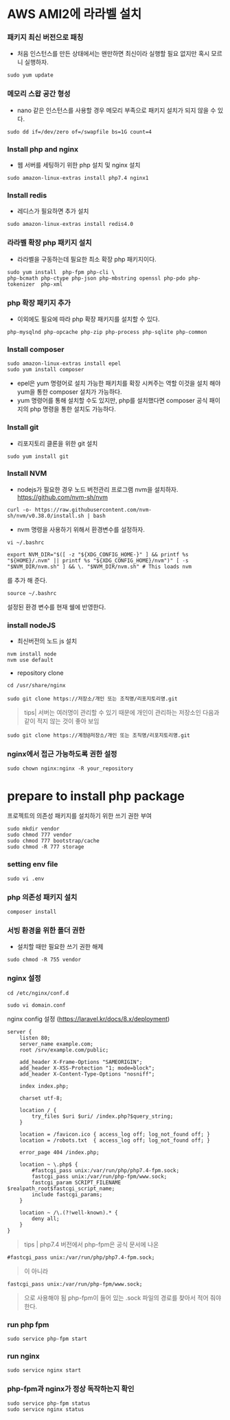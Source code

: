 # AWS AMI2에 라라벨 설치
### 패키지 최신 버전으로 패칭
- 처음 인스턴스를 만든 상태에서는 왠만하면 최신이라 실행할 필요 없지만 혹시 모르니 실행하자.
```
sudo yum update
```

### 메모리 스왑 공간 형성 
- nano 같은 인스턴스를 사용할 경우 메모리 부족으로 패키지 설치가 되지 않을 수 있다.
```
sudo dd if=/dev/zero of=/swapfile bs=1G count=4
```

### Install php and nginx
- 웹 서버를 세팅하기 위한 php 설치 및 nginx 설치
```
sudo amazon-linux-extras install php7.4 nginx1 
```

### Install redis
- 레디스가 필요하면 추가 설치
```
sudo amazon-linux-extras install redis4.0
```

### 라라벨 확장 php 패키지 설치
- 라라벨을 구동하는데 필요한 최소 확장 php 패키지이다.
```
sudo yum install  php-fpm php-cli \
php-bcmath php-ctype php-json php-mbstring openssl php-pdo php-tokenizer  php-xml
```

### php 확장 패키지 추가
- 이외에도 필요에 따라 php 확장 패키지를 설치할 수 있다.
```
php-mysqlnd php-opcache php-zip php-process php-sqlite php-common
```

### Install composer
```
sudo amazon-linux-extras install epel
sudo yum install composer
```
- epel은 yum 명령어로 설치 가능한 패키치를 확장 시켜주는 역할 이것을 설치 해야 yum을 통한 composer 설치가 가능하다.
- yum 명령어를 통해 설치할 수도 있지만, php를 설치했다면 composer 공식 패이지의 php 명령을 통한 설치도 가능하다.


### Install git
- 리포지토리 클론을 위한 git 설치
```
sudo yum install git
```

### Install NVM
- nodejs가 필요한 경우 노드 버전관리 프로그램 nvm을 설치하자.
https://github.com/nvm-sh/nvm
```
curl -o- https://raw.githubusercontent.com/nvm-sh/nvm/v0.38.0/install.sh | bash
```
- nvm 명령을 사용하기 위해서 환경변수를 설정하자.
```
vi ~/.bashrc
```
```
export NVM_DIR="$([ -z "${XDG_CONFIG_HOME-}" ] && printf %s "${HOME}/.nvm" || printf %s "${XDG_CONFIG_HOME}/nvm")" [ -s "$NVM_DIR/nvm.sh" ] && \. "$NVM_DIR/nvm.sh" # This loads nvm
```
를 추가 해 준다.

```
source ~/.bashrc
```
설정된 환경 변수를 현재 쉘에 반영한다.

### install nodeJS
- 최신버전의 노드 js 설치
```
nvm install node
nvm use default
```

- repository clone
```
cd /usr/share/nginx
```
```
sudo git clone https://저장소/개인 또는 조직명/리포지토리명.git
```
> tips| 서버는 여러명이 관리할 수 있기 때문에 개인이 관리하는 저장소인 다음과 같이 적지 않는 것이 좋아 보임
```
sudo git clone https://계정@저장소/개인 또는 조직명/리포지토리명.git
```


### nginx에서 접근 가능하도록 권한 설정
```
sudo chown nginx:nginx -R your_repository
```

# prepare to install php package
프로젝트의 의존성 패키지를 설치하기 위한 쓰기 권한 부여
```
sudo mkdir vendor
sudo chmod 777 vendor
sudo chmod 777 bootstrap/cache
sudo chmod -R 777 storage
```

### setting env file 
```
sudo vi .env
```

### php 의존성 패키지 설치
```
composer install
```

### 서빙 환경을 위한 폴더 권한
- 설치할 때만 필요한 쓰기 권한 해제
```
sudo chmod -R 755 vendor
```

### nginx 설정
```
cd /etc/nginx/conf.d
```
```
sudo vi domain.conf
```
nginx config 설정 (https://laravel.kr/docs/8.x/deployment)
```
server {
    listen 80;
    server_name example.com;
    root /srv/example.com/public;

    add_header X-Frame-Options "SAMEORIGIN";
    add_header X-XSS-Protection "1; mode=block";
    add_header X-Content-Type-Options "nosniff";

    index index.php;

    charset utf-8;

    location / {
        try_files $uri $uri/ /index.php?$query_string;
    }

    location = /favicon.ico { access_log off; log_not_found off; }
    location = /robots.txt  { access_log off; log_not_found off; }

    error_page 404 /index.php;

    location ~ \.php$ {
        #fastcgi_pass unix:/var/run/php/php7.4-fpm.sock;
        fastcgi_pass unix:/var/run/php-fpm/www.sock;
        fastcgi_param SCRIPT_FILENAME $realpath_root$fastcgi_script_name;
        include fastcgi_params;
    }

    location ~ /\.(?!well-known).* {
        deny all;
    }
}
```
> tips | php7.4 버전에서 php-fpm은 공식 문서에 나온
```
#fastcgi_pass unix:/var/run/php/php7.4-fpm.sock;
```
> 이 아니라
```
fastcgi_pass unix:/var/run/php-fpm/www.sock;
```
> 으로 사용해야 됨 php-fpm이 들어 있는 .sock 파일의 경로를 찾아서 적어 줘야 한다.

### run php fpm
```
sudo service php-fpm start
```

### run nginx
```
sudo service nginx start
```

### php-fpm과 nginx가 정상 독작하는지 확인
```
sudo service php-fpm status
sudo service nginx status
```
